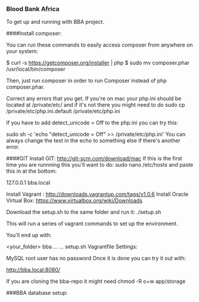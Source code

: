 ### Blood Bank Africa

To get up and running with BBA project.

####Install composer: 

You can run these commands to easily access composer from anywhere on your system:

$ curl -s https://getcomposer.org/installer | php
$ sudo mv composer.phar /usr/local/bin/composer

Then, just run composer in order to run Composer instead of php composer.phar.

Correct any errors that you get. If you're on mac your php.ini should be located at /private/etc/ and if it's not there you might need to do sudo cp /private/etc/php.ini.default /private/etc/php.ini

If you have to add detect_unicode = Off to the php.ini you can try this:

sudo sh -c 'echo "detect_unicode = Off" >> /private/etc/php.ini'
You can always change the text in the echo to something else if there's another error.
 
####GIT
Install GIT: http://git-scm.com/download/mac
If this is the first time you are runnning this you'll want to do: sudo nano /etc/hosts and paste this in at the bottom:

127.0.0.1 bba.local

Install Vagrant : http://downloads.vagrantup.com/tags/v1.0.6
Install Oracle Virtual Box: https://www.virtualbox.org/wiki/Downloads

Download the setup.sh to the same folder and run it: ./setup.sh

This will run a series of vagrant commands to set up the environment.

You'll end up with:

<your_folder>
  <Sites>
    bba
    ...
    ...
  setup.sh
  Vagrantfile
Settings:

MySQL root user has no password
Once it is done you can try it out with:

http://bba.local:8080/

If you are cloning the bba-repo it might need chmod -R o+w app/storage


###BBA database setup:






